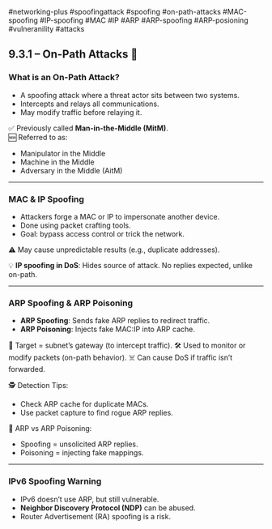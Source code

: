 #networking-plus #spoofingattack #spoofing #on-path-attacks #MAC-spoofing #IP-spoofing #MAC #IP #ARP #ARP-spoofing #ARP-posioning #vulneranility #attacks 

## 9.3.1 – On-Path Attacks 🧠

### What is an On-Path Attack?
- A spoofing attack where a threat actor sits between two systems.
- Intercepts and relays all communications.
- May modify traffic before relaying it.

✅ Previously called **Man-in-the-Middle (MitM)**.  
🆕 Referred to as:
- Manipulator in the Middle
- Machine in the Middle
- Adversary in the Middle (AitM)

---

### MAC & IP Spoofing

- Attackers forge a MAC or IP to impersonate another device.
- Done using packet crafting tools.
- Goal: bypass access control or trick the network.

⚠️ May cause unpredictable results (e.g., duplicate addresses).

💡 **IP spoofing in DoS**: Hides source of attack. No replies expected, unlike on-path.

---

### ARP Spoofing & ARP Poisoning

- **ARP Spoofing**: Sends fake ARP replies to redirect traffic.
- **ARP Poisoning**: Injects fake MAC:IP into ARP cache.

🎯 Target = subnet’s gateway (to intercept traffic).
🛠 Used to monitor or modify packets (on-path behavior).
☠️ Can cause DoS if traffic isn’t forwarded.

🕵️ Detection Tips:
- Check ARP cache for duplicate MACs.
- Use packet capture to find rogue ARP replies.

🧱 ARP vs ARP Poisoning:
- Spoofing = unsolicited ARP replies.
- Poisoning = injecting fake mappings.

---

### IPv6 Spoofing Warning

- IPv6 doesn’t use ARP, but still vulnerable.
- **Neighbor Discovery Protocol (NDP)** can be abused.
- Router Advertisement (RA) spoofing is a risk.

